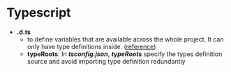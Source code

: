 # Typescript

- **.d.ts** 
	- to define variables that are available across the whole project. It can only have type definitions inside. ([reference](https://www.youtube.com/watch?v=s_CZeWuEZ_s&ab_channel=MaksimIvanov))
	- **typeRoots**: In ***tsconfig.json***,  ***typeRoots*** specify the types definition source and avoid importing type definition redundantly

